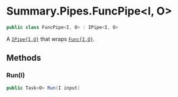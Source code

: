 # Summary.Pipes.FuncPipe<I, O>
```cs
public class FuncPipe<I, O> : IPipe<I, O>
```

A [`IPipe{I,O}`](./IPipe{I,O}.md) that wraps [`Func{I,O}`](./Func{I,O}.md).

## Methods
### Run(I)
```cs
public Task<O> Run(I input)
```

